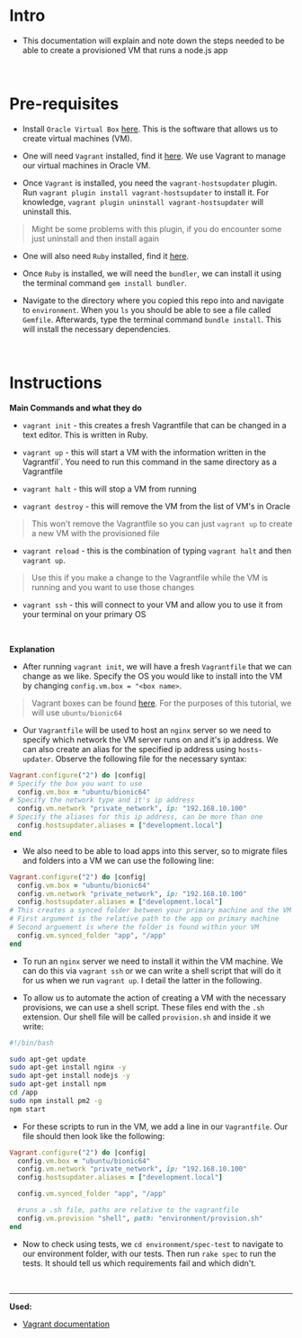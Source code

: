 # Intro

- This documentation will explain and note down the steps needed to be able to create a provisioned VM that runs a node.js app

<br>

# Pre-requisites
- Install `Oracle Virtual Box` [here](https://www.virtualbox.org/wiki/Downloads). This is the software that allows us to create virtual machines (VM).

- One will need `Vagrant` installed, find it [here](https://www.vagrantup.com/downloads.html). We use Vagrant to manage our virtual machines in Oracle VM.

- Once `Vagrant` is installed, you need the `vagrant-hostsupdater` plugin. Run `vagrant plugin install vagrant-hostsupdater` to install it. For knowledge, `vagrant plugin uninstall vagrant-hostsupdater` will uninstall this.
> Might be some problems with this plugin, if you do encounter some just uninstall and then install again

- One will also need `Ruby` installed, find it [here](https://www.ruby-lang.org/en/downloads/). 

- Once `Ruby` is installed, we will need the `bundler`, we can install it using the terminal command `gem install bundler`.

- Navigate to the directory where you copied this repo into and navigate to `environment`. When you `ls` you should be able to see a file called `Gemfile`. Afterwards, type the terminal command `bundle install`. This will install the necessary dependencies.

<br>

# Instructions

**Main Commands and what they do**
- `vagrant init` - this creates a fresh Vagrantfile that can be changed in a text editor. This is written in Ruby.

- `vagrant up` - this will start a VM with the information written in the Vagrantfil`. You need to run this command in the same directory as a Vagrantfile

- `vagrant halt` - this will stop a VM from running

- `vagrant destroy` - this will remove the VM from the list of VM's in Oracle
> This won't remove the Vagrantfile so you can just `vagrant up` to create a new VM with the provisioned file

- `vagrant reload` - this is the combination of typing `vagrant halt` and then `vagrant up`.
> Use this if you make a change to the Vagrantfile while the VM is running and you want to use those changes

- `vagrant ssh` - this will connect to your VM and allow you to use it from your terminal on your primary OS


<br>

**Explanation**
- After running `vagrant init`, we will have a fresh `Vagrantfile` that we can change as we like. Specify the OS you would like to install into the VM by changing `config.vm.box = "<box name>`.
> Vagrant boxes can be found [here](https://app.vagrantup.com/boxes/search). For the purposes of this tutorial, we will use `ubuntu/bionic64`

- Our `Vagrantfile` will be used to host an `nginx` server so we need to specify which network the VM server runs on and it's ip address. We can also create an alias for the specified ip address using `hosts-updater`. Observe the following file for the necessary syntax:
```ruby
Vagrant.configure("2") do |config|
# Specify the box you want to use
  config.vm.box = "ubuntu/bionic64"
# Specify the network type and it's ip address
  config.vm.network "private_network", ip: "192.168.10.100"
# Specify the aliases for this ip address, can be more than one
  config.hostsupdater.aliases = ["development.local"]
end
```

- We also need to be able to load apps into this server, so to migrate files and folders into a VM we can use the following line:
```ruby
Vagrant.configure("2") do |config|
  config.vm.box = "ubuntu/bionic64"
  config.vm.network "private_network", ip: "192.168.10.100"
  config.hostsupdater.aliases = ["development.local"]
# This creates a synced folder between your primary machine and the VM
# First argument is the relative path to the app on primary machine
# Second arguement is where the folder is found within your VM
  config.vm.synced_folder "app", "/app"
end
```

- To run an `nginx` server we need to install it within the VM machine. We can do this via `vagrant ssh` or we can write a shell script that will do it for us when we run `vagrant up`. I detail the latter in the following.

- To allow us to automate the action of creating a VM with the necessary provisions, we can use a shell script. These files end with the `.sh` extension. Our shell file will be called `provision.sh` and inside it we write:
```bash
#!/bin/bash

sudo apt-get update
sudo apt-get install nginx -y
sudo apt-get install nodejs -y
sudo apt-get install npm
cd /app
sudo npm install pm2 -g
npm start
```

- For these scripts to run in the VM, we add a line in our `Vagrantfile`. Our file should then look like the following:
```ruby
Vagrant.configure("2") do |config|
  config.vm.box = "ubuntu/bionic64"
  config.vm.network "private_network", ip: "192.168.10.100"
  config.hostsupdater.aliases = ["development.local"]

  config.vm.synced_folder "app", "/app"

  #runs a .sh file, paths are relative to the vagrantfile
  config.vm.provision "shell", path: "environment/provision.sh"
end
```

- Now to check using tests, we `cd environment/spec-test` to navigate to our environment folder, with our tests. Then run `rake spec` to run the tests. It should tell us which requirements fail and which didn't.

<br>

---
**Used:**
- [Vagrant documentation](https://www.vagrantup.com/docs/index)